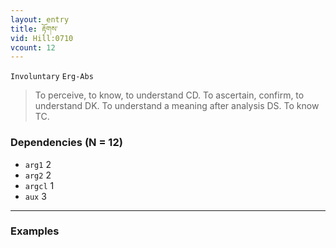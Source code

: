 ```yaml
---
layout: entry
title: རྟོགས་
vid: Hill:0710
vcount: 12
---
```

`Involuntary` `Erg-Abs`
> To perceive, to know, to understand CD\.
 To ascertain, confirm, to understand DK\.
 To understand a meaning after analysis DS\.
 To know TC\.

### Dependencies (N = 12)
* `arg1` 2
* `arg2` 2
* `argcl` 1
* `aux` 3

---

### Examples



